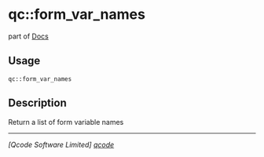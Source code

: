 qc::form_var_names
==================

part of [Docs](.)

Usage
-----
`qc::form_var_names `

Description
-----------
Return a list of form variable names

----------------------------------
*[Qcode Software Limited] [qcode]*

[qcode]: http://www.qcode.co.uk "Qcode Software"